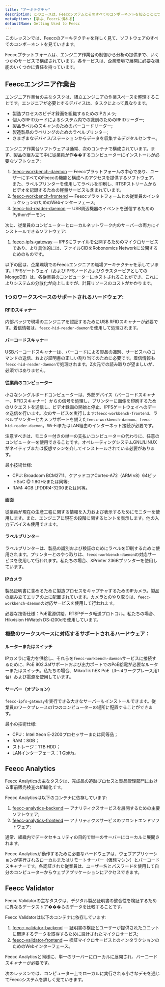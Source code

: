 ```yaml
---
title: "アーキテクチャ"
description: このコースは、Feeccシステムとそのすべてのコンポーネントを知ることについてです。
metaOptions: [学ぶ、Feeccに慣れる]
defaultName: Getting Used to Feecc
---
```


<RoboAcademyText fWeight="500">
このレッスンでは、Feeccのアーキテクチャを詳しく見て、ソフトウェアのすべてのコンポーネントを見ていきます。
</RoboAcademyText>

Feeccプラットフォームは、エンジニア作業台の制御から分析の提供まで、いくつかのサービスで構成されています。各サービスは、企業環境で展開に必要な機能のいくつかに責任を持っています。

## Feeccエンジニア作業台

エンジニア作業台の主なタスクは、組立エンジニアの作業スペースを整理することです。エンジニアが必要とするデバイスは、タスクによって異なります。

- 製造プロセスのビデオ録画を組織するためのIPカメラ;
- 個人のRFIDカードによるシステム内での識別のためのRFIDリーダー;
- 製品ラベルのスキャンのためのバーコードリーダー;
- 製造製品のラベリングのためのラベルプリンター;
- さまざまなデバイス/ステーションからデータを収集するデジタルセンサー。

エンジニア作業台ソフトウェアは通常、次のコンテナで構成されています。まず、製品の組み立て中に従業員が作��するコンピューターにインストールが必要なソフトウェア:

1. [feecc-workbench-daemon](https://github.com/Multi-Agent-io/feecc-workbench-daemon) — Feeccプラットフォームの中心であり、ユーザーにすべてのFeeccの機能と構成へのアクセスを提供するソフトウェア。また、ラベルプリンターを使用してラベルを印刷し、RTSPストリームからビデオを記録するための軽量サービスも含まれています。
2. [feecc-workbench-frontend](https://github.com/Multi-Agent-io/feecc-workbench-frontend) — Feeccプラットフォームとの従業員のインタラクションのためのWebインターフェース;
3. [feecc-hid-reader-daemon](https://github.com/Multi-Agent-io/feecc-hid-reader-daemon) — USB周辺機器のイベントを送信するためのPythonデーモン;

次に、従業員のコンピューターとローカルネットワーク内のサーバーの両方にインストールできるソフトウェア:

1. [feecc-ipfs-gateway](https://github.com/Multi-Agent-io/feecc-ipfs-gateway) — IPFSにファイルを公開するためのマイクロサービスであり、より具体的には、ファイルCIDをRobonomics Networkに公開するためのものです。

以下の図は、企業環境でのFeeccエンジニアの職場アーキテクチャを示しています。IPFSゲートウェイ（およびIPFSノードおよびクラスターピアとしてのMongoDB）は、各従業員のコンピューターにホストされることができ、これによりシステムの分散化が向上しますが、計算リソースのコストがかかります。

<LessonImages src="feecc-course/feecc_global_hardware.png" alt="an architecture of Feecc"/>

### 1つのワークスペースのサポートされるハードウェア:

#### RFIDスキャナー

内部バッジで現場のエンジニアを認証するためにUSB RFIDスキャナーが必要です。着信情報は、`feecc-hid-reader-daemon`を使用して処理されます。

#### バーコードスキャナー

USBバーコードスキャナーは、バーコードによる製品の識別、サービスへのコマンドの送信、および証明書の正しい割り当てのために必要です。着信情報も`feecc-hid-reader-daemon`で処理されます。2次元での読み取りが望ましいが、必須ではありません。

#### 従業員のコンピューター

小さなシングルボードコンピューターは、外部デバイス（バーコードスキャナー、RFIDスキャナー）からの信号を処理し、プリンターに画像を印刷するためのリクエストを送信し、ビデオ録画の開始と停止、IPFSゲートウェイへのデータ送信を行います。次のサービスを実行します:`feecc-workbench-frontend`、ラベルプリンターとカメラサポートを備えた`feecc-workbench-daemon`、`feecc-hid-reader-daemon`。Wi-FiまたはLAN経由のインターネット接続が必要です。
    
注意すべきは、モニター付きの単一の支払いコンピューターの代わりに、任意のコンピューターを使用できることです。オペレーティングシステムGNU/LINUXがネイティブまたは仮想マシンを介してインストールされている必要があります。
    
最小技術仕様:
    
- CPU: Broadcom BCM2711、クアッドコアCortex-A72（ARM v8）64ビットSoC @ 1.8GHzまたは同等;
- RAM: 4GB LPDDR4-3200または同等。

#### 画面

従業員が現在の生産工程に関する情報を入力および表示するためにモニターを使用します。また、エンジニアに現在の段階に関するヒントを表示します。他の入力デバイスも使用できます。

#### ラベルプリンター

ラベルプリンターは、製品の識別および検証のためにラベルを印刷するために使用されます。プリンターとのやり取りは、`feecc-workbench-daemon`の対応サービスを使用して行われます。私たちの場合、XPrinter 236Bプリンターを使用しています。

#### IPカメラ

製品証明書に含めるために製造プロセスをキャプチャするためのIPカメラ。製品の組み立てエリアの上に配置されています。カメラとのやり取りは、`feecc-workbench-daemon`の対応サービスを使用して行われます。

必要な技術仕様：PoE電源供給、RTSPデータ転送プロトコル。私たちの場合、Hikvision HiWatch DS-i200dを使用しています。

### 複数のワークスペースに対応するサポートされるハードウェア：

#### ルーターまたはスイッチ

IPカメラに電力を供給し、それらを`feecc-workbench-daemon`サービスに接続するために、PoE 802.3afサポートおよび出力ポートでのPoE給電が必要なルーターまたはスイッチ。私たちの場合、MikroTik hEX PoE（3〜4ワークプレース用1台）および電源を使用しています。

#### サーバー（オプション）

`feecc-ipfs-gateway`を実行できる大きなサーバーもインストールできます。従業員のワークプレースの1つのコンピューターの場所に配置することができます。 

最小の技術仕様:

- CPU：Intel Xeon E-2200プロセッサーまたは同等品；
- RAM：8GB；
- ストレージ：1TB HDD；
- LANインターフェース：1 Gbit/s。

## Feecc Analytics

Feecc Analyticsの主なタスクは、完成品の追跡プロセスと製品管理部門における事前販売検査の組織化です。

Feecc Analyticsは以下のコンテナに依存しています:

1. [feecc-analytics-backend](https://github.com/Multi-Agent-io/feecc-analytics-backend) — アナリティクスサービスを展開するための主要ソフトウェア;
2. [feecc-analytics-frontend](https://github.com/Multi-Agent-io/feecc-analytics-frontend) — アナリティクスサービスのフロントエンドソフトウェア;

通常、組織内でデータセキュリティの目的で単一のサーバーにローカルに展開されます。

Feecc Analyticsが動作するために必要なハードウェアは、ウェブアプリケーションが実行されるローカルまたはリモートサーバー（仮想マシン）とバーコードスキャナーです。各認証された従業員は、ユーザー名とパスワードを使用して自分のコンピューターからウェブアプリケーションにアクセスできます。

## Feecc Validator

Feecc Validatorの主なタスクは、デジタル製品証明書の整合性を検証するために異なるデータストア���らのデータを比較することです。

Feecc Validatorは以下のコンテナに依存しています:

1. [feecc-validator-backend](https://github.com/Multi-Agent-io/feecc-validator-backend) — 証明書の検証とユーザーが提供されたユニットに関連するデータを取得するために設計されたマイクロサービス;
2. [feecc-validator-frontend](https://github.com/Multi-Agent-io/feecc-validator-frontend) — 検証マイクロサービスとのインタラクションのためのWebインターフェース。

Feecc Analyticsと同様に、単一のサーバーにローカルに展開され、バーコードスキャナーが必要です。

<RoboAcademyText fWeight="500">
次のレッスンでは、コンピューター上でローカルに実行される小さなデモを通じてFeeccシステムを詳しく見ていきます。
</RoboAcademyText>
